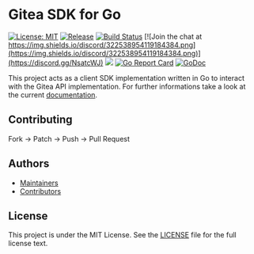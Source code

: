 # Gitea SDK for Go

[![License: MIT](https://img.shields.io/badge/License-MIT-blue.png)](https://opensource.org/licenses/MIT)
[![Release](https://raster.shields.io/badge/dynamic/json.png?label=release&url=https://gitea.com/api/v1/repos/gitea/go-sdk/releases&query=$[0].tag_name)](https://gitea.com/gitea/go-sdk/releases)
[![Build Status](https://drone.gitea.com/api/badges/gitea/go-sdk/status.svg)](https://drone.gitea.com/gitea/go-sdk)
[![Join the chat at https://img.shields.io/discord/322538954119184384.png](https://img.shields.io/discord/322538954119184384.png)](https://discord.gg/NsatcWJ)
[![](https://images.microbadger.com/badges/image/gitea/gitea.svg)](http://microbadger.com/images/gitea/gitea "Get your own image badge on microbadger.com")
[![Go Report Card](https://goreportcard.com/badge/code.gitea.io/sdk)](https://goreportcard.com/report/code.gitea.io/sdk)
[![GoDoc](https://godoc.org/code.gitea.io/sdk/gitea?status.png)](https://godoc.org/code.gitea.io/sdk/gitea)

This project acts as a client SDK implementation written in Go to interact with
the Gitea API implementation. For further informations take a look at the
current [documentation](https://godoc.org/code.gitea.io/sdk/gitea).

## Contributing

Fork -> Patch -> Push -> Pull Request

## Authors

* [Maintainers](https://github.com/orgs/go-gitea/people)
* [Contributors](https://github.com/go-gitea/go-sdk/graphs/contributors)

## License

This project is under the MIT License. See the [LICENSE](LICENSE) file for the
full license text.
